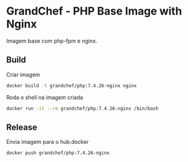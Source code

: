 # GrandChef - PHP Base Image with Nginx
Imagem base com php-fpm e nginx.

## Build

Criar imagem
```sh
docker build -t grandchef/php:7.4.26-nginx nginx
```

Roda o shell na imagem criada
```sh
docker run -it --rm grandchef/php:7.4.26-nginx /bin/bash
```

## Release

Envia imagem para o hub.docker
```sh
docker push grandchef/php:7.4.26-nginx
```
